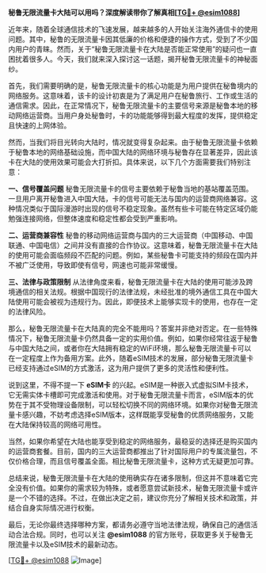 **秘鲁无限流量卡大陆可以用吗？深度解读带你了解真相[[TG💪+ @esim1088](https://t.me/s/esim1088)]**

近年来，随着全球通信技术的飞速发展，越来越多的人开始关注海外通信卡的使用问题。其中，秘鲁的无限流量卡因其低廉的价格和便捷的操作方式，受到了不少国内用户的青睐。然而，关于“秘鲁无限流量卡在大陆是否能正常使用”的疑问也一直困扰着很多人。今天，我们就来深入探讨这一话题，揭开秘鲁无限流量卡的神秘面纱。

首先，我们需要明确的是，秘鲁无限流量卡的核心功能是为用户提供在秘鲁境内的网络服务。这意味着，该卡的设计初衷是为了满足用户在秘鲁旅行、工作或生活的通信需求。因此，在正常情况下，秘鲁无限流量卡的主要信号来源是秘鲁本地的移动网络运营商。当用户身处秘鲁时，卡的功能能够得到最大程度的发挥，提供稳定且快速的上网体验。

然而，当我们将目光转向大陆时，情况就变得复杂起来。由于秘鲁无限流量卡依赖于秘鲁本地的网络基础设施，而中国大陆的网络环境与秘鲁存在显著差异，因此该卡在大陆的使用效果可能会大打折扣。具体来说，以下几个方面需要我们特别注意：

**一、信号覆盖问题**
秘鲁无限流量卡的信号主要依赖于秘鲁当地的基站覆盖范围。一旦用户离开秘鲁进入中国大陆，卡的信号可能无法与国内的运营商网络兼容。这种情况类似于国际漫游时出现的信号不稳定现象。虽然有些卡可能在特定区域仍能勉强连接网络，但整体速度和稳定性都会受到严重影响。

**二、运营商兼容性**
秘鲁的移动网络运营商与国内的三大运营商（中国移动、中国联通、中国电信）之间并没有直接的合作协议。这意味着，秘鲁无限流量卡在大陆的使用可能会面临频段不匹配的问题。例如，某些秘鲁卡可能支持的频段在国内并不被广泛使用，导致即使有信号，网速也可能非常缓慢。

**三、法律与政策限制**
从法律角度来看，秘鲁无限流量卡在大陆的使用可能涉及跨境通信的相关法规。根据中国现行的法律法规，未经批准的境外通信工具在中国大陆使用可能会被视为违规行为。因此，即便技术上能够实现卡的使用，也存在一定的法律风险。

那么，秘鲁无限流量卡在大陆真的完全不能用吗？答案并非绝对否定。在一些特殊情况下，秘鲁无限流量卡仍然具备一定的实用价值。例如，如果你经常往返于秘鲁与中国大陆之间，或者你在大陆拥有稳定的WiFi环境，那么秘鲁无限流量卡可以在一定程度上作为备用方案。此外，随着eSIM技术的发展，部分秘鲁无限流量卡已经支持通过eSIM的方式激活，这为用户提供了更多的灵活性和便利性。

说到这里，不得不提一下 **eSIM卡** 的兴起。eSIM是一种嵌入式虚拟SIM卡技术，它无需实体卡槽即可完成激活和使用。对于秘鲁无限流量卡而言，eSIM版本的优势在于其不受物理设备限制，可以轻松切换不同的网络环境。如果你对秘鲁无限流量卡感兴趣，不妨考虑选择eSIM版本，这样既能享受秘鲁的优质网络服务，又能在大陆保持较高的网络可用性。

当然，如果你希望在大陆也能享受到稳定的网络服务，最稳妥的选择还是购买国内的运营商套餐。目前，国内的三大运营商都推出了针对国际用户的专属流量包，不仅价格合理，而且信号覆盖全面。相比秘鲁无限流量卡，这种方式无疑更加可靠。

总结来说，秘鲁无限流量卡在大陆的使用确实存在诸多限制，但这并不意味着它完全没有价值。如果你的需求较为特殊，或者愿意尝试新技术，秘鲁无限流量卡或许是一个不错的选择。不过，在做出决定之前，建议你充分了解相关技术和政策，并结合自身实际情况进行权衡。

最后，无论你最终选择哪种方案，都请务必遵守当地法律法规，确保自己的通信活动合法合规。同时，也可以关注 **@esim1088** 的官方账号，获取更多关于秘鲁无限流量卡以及eSIM技术的最新动态。

[[TG💪+ @esim1088](https://t.me/s/esim1088) ![Image](https://i.postimg.cc/4NQfJmqS/Snipaste-2025-05-13-00-14-12.png)]